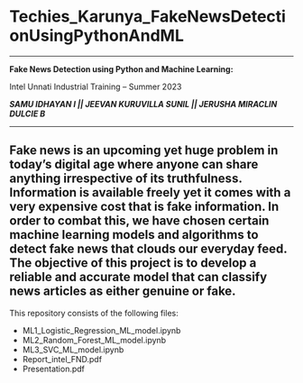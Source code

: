 # Techies_Karunya_FakeNewsDetectionUsingPythonAndML
-------------------------------------------------------------------------------------------------------------------------------------------
**Fake News Detection using Python and Machine Learning:**

Intel Unnati Industrial Training – Summer 2023
 
 **_SAMU IDHAYAN I   ||
   JEEVAN KURUVILLA SUNIL   ||
   JERUSHA MIRACLIN DULCIE B_**
 
-------------------------------------------------------------------------------------------------------------------------------------------
Fake news is an upcoming yet huge problem in today’s digital age where anyone can share anything irrespective of its truthfulness. Information is available freely yet it comes with a very expensive cost that is fake information. In order to combat this, we have chosen certain machine learning models and algorithms to detect fake news that clouds our everyday feed. The objective of this project is to develop a reliable and accurate model that can classify news articles as either genuine or fake.
-------------------------------------------------------------------------------------------------------------------------------------------
This repository consists of the following files:
- ML1_Logistic_Regression_ML_model.ipynb
- ML2_Random_Forest_ML_model.ipynb
- ML3_SVC_ML_model.ipynb
- Report_intel_FND.pdf
- Presentation.pdf
